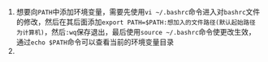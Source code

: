 1. 想要向`PATH`中添加环境变量，需要先使用`vi ~/.bashrc`命令进入对`bashrc`文件的修改，然后在其后面添加`export PATH=$PATH:想加入的文件路径(默认起始路径为计算机)`，然后`:wq`保存退出，最后使用`source ~/.bashrc`命令使更改生效，通过`echo $PATH`命令可以查看当前的环境变量目录
2. 